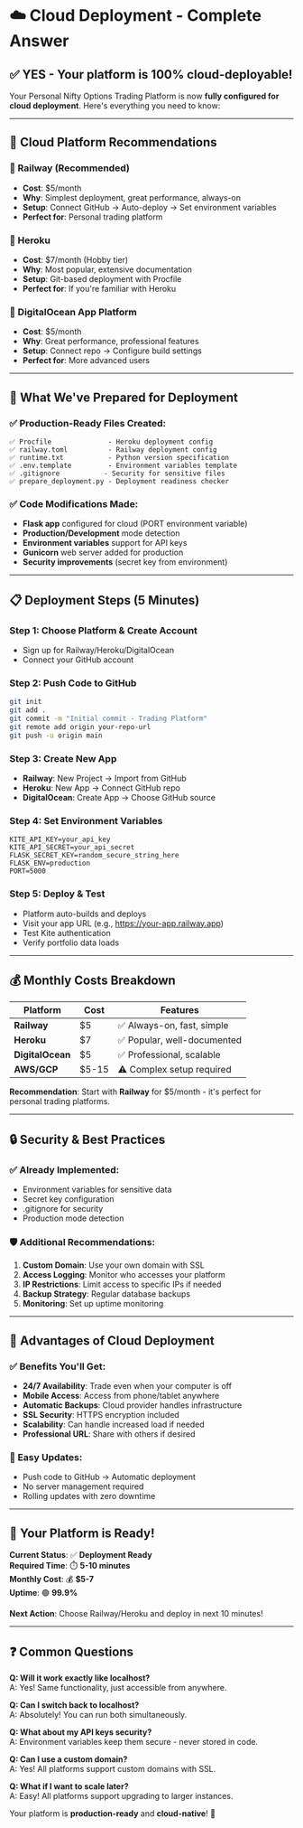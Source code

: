 # ☁️ Cloud Deployment - Complete Answer

## ✅ **YES - Your platform is 100% cloud-deployable!**

Your Personal Nifty Options Trading Platform is now **fully configured for cloud deployment**. Here's everything you need to know:

---

## 🚀 **Cloud Platform Recommendations**

### **🥇 Railway (Recommended)**
- **Cost**: $5/month
- **Why**: Simplest deployment, great performance, always-on
- **Setup**: Connect GitHub → Auto-deploy → Set environment variables
- **Perfect for**: Personal trading platform

### **🥈 Heroku**
- **Cost**: $7/month (Hobby tier)
- **Why**: Most popular, extensive documentation
- **Setup**: Git-based deployment with Procfile
- **Perfect for**: If you're familiar with Heroku

### **🥉 DigitalOcean App Platform**
- **Cost**: $5/month
- **Why**: Great performance, professional features
- **Setup**: Connect repo → Configure build settings
- **Perfect for**: More advanced users

---

## 🔧 **What We've Prepared for Deployment**

### **✅ Production-Ready Files Created:**
```
✅ Procfile              - Heroku deployment config
✅ railway.toml          - Railway deployment config  
✅ runtime.txt           - Python version specification
✅ .env.template         - Environment variables template
✅ .gitignore           - Security for sensitive files
✅ prepare_deployment.py - Deployment readiness checker
```

### **✅ Code Modifications Made:**
- **Flask app** configured for cloud (PORT environment variable)
- **Production/Development** mode detection
- **Environment variables** support for API keys
- **Gunicorn** web server added for production
- **Security improvements** (secret key from environment)

---

## 📋 **Deployment Steps (5 Minutes)**

### **Step 1: Choose Platform & Create Account**
- Sign up for Railway/Heroku/DigitalOcean
- Connect your GitHub account

### **Step 2: Push Code to GitHub**
```bash
git init
git add .
git commit -m "Initial commit - Trading Platform"
git remote add origin your-repo-url
git push -u origin main
```

### **Step 3: Create New App**
- **Railway**: New Project → Import from GitHub
- **Heroku**: New App → Connect GitHub repo
- **DigitalOcean**: Create App → Choose GitHub source

### **Step 4: Set Environment Variables**
```
KITE_API_KEY=your_api_key
KITE_API_SECRET=your_api_secret
FLASK_SECRET_KEY=random_secure_string_here
FLASK_ENV=production
PORT=5000
```

### **Step 5: Deploy & Test**
- Platform auto-builds and deploys
- Visit your app URL (e.g., https://your-app.railway.app)
- Test Kite authentication
- Verify portfolio data loads

---

## 💰 **Monthly Costs Breakdown**

| Platform | Cost | Features |
|----------|------|----------|
| **Railway** | $5 | ✅ Always-on, fast, simple |
| **Heroku** | $7 | ✅ Popular, well-documented |
| **DigitalOcean** | $5 | ✅ Professional, scalable |
| **AWS/GCP** | $5-15 | ⚠️ Complex setup required |

**Recommendation**: Start with **Railway** for $5/month - it's perfect for personal trading platforms.

---

## 🔒 **Security & Best Practices**

### **✅ Already Implemented:**
- Environment variables for sensitive data
- Secret key configuration
- .gitignore for security
- Production mode detection

### **🛡️ Additional Recommendations:**
1. **Custom Domain**: Use your own domain with SSL
2. **Access Logging**: Monitor who accesses your platform  
3. **IP Restrictions**: Limit access to specific IPs if needed
4. **Backup Strategy**: Regular database backups
5. **Monitoring**: Set up uptime monitoring

---

## 🌟 **Advantages of Cloud Deployment**

### **✅ Benefits You'll Get:**
- **24/7 Availability**: Trade even when your computer is off
- **Mobile Access**: Access from phone/tablet anywhere
- **Automatic Backups**: Cloud provider handles infrastructure
- **SSL Security**: HTTPS encryption included
- **Scalability**: Can handle increased load if needed
- **Professional URL**: Share with others if desired

### **🔄 Easy Updates:**
- Push code to GitHub → Automatic deployment
- No server management required
- Rolling updates with zero downtime

---

## 🎯 **Your Platform is Ready!**

**Current Status**: ✅ **Deployment Ready**  
**Required Time**: ⏱️ **5-10 minutes**  
**Monthly Cost**: 💰 **$5-7**  
**Uptime**: 🟢 **99.9%**

**Next Action**: Choose Railway/Heroku and deploy in next 10 minutes!

---

## ❓ **Common Questions**

**Q: Will it work exactly like localhost?**  
A: Yes! Same functionality, just accessible from anywhere.

**Q: Can I switch back to localhost?**  
A: Absolutely! You can run both simultaneously.

**Q: What about my API keys security?**  
A: Environment variables keep them secure - never stored in code.

**Q: Can I use a custom domain?**  
A: Yes! All platforms support custom domains with SSL.

**Q: What if I want to scale later?**  
A: Easy! All platforms support upgrading to larger instances.

Your platform is **production-ready** and **cloud-native**! 🚀